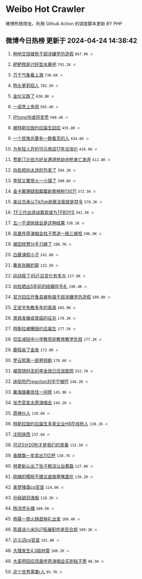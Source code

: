 # Weibo Hot Crawler 



微博热榜爬虫，利用 Github Action 的调度脚本更新 BY PHP 


## 微博今日热榜 更新于 2024-04-24 14:38:42 
1. [种地交钱被免干部涉嫌学历造假](https://s.weibo.com/weibo?q=%23%E7%A7%8D%E5%9C%B0%E4%BA%A4%E9%92%B1%E8%A2%AB%E5%85%8D%E5%B9%B2%E9%83%A8%E6%B6%89%E5%AB%8C%E5%AD%A6%E5%8E%86%E9%80%A0%E5%81%87%23&t=31&band_rank=1&Refer=top) `867.9K 🔥` 

1. [耙耙柑是讨好型水果吧](https://s.weibo.com/weibo?q=%23%E8%80%99%E8%80%99%E6%9F%91%E6%98%AF%E8%AE%A8%E5%A5%BD%E5%9E%8B%E6%B0%B4%E6%9E%9C%E5%90%A7%23&t=31&band_rank=2&Refer=top) `791.2K 🔥` 

1. [万千气象看上海](https://s.weibo.com/weibo?q=%23%E4%B8%87%E5%8D%83%E6%B0%94%E8%B1%A1%E7%9C%8B%E4%B8%8A%E6%B5%B7%23&t=31&band_rank=3&Refer=top) `730.6K 🔥` 

1. [狗头萝莉招人](https://s.weibo.com/weibo?q=%E7%8B%97%E5%A4%B4%E8%90%9D%E8%8E%89%E6%8B%9B%E4%BA%BA&t=31&band_rank=4&Refer=top) `702.5K 🔥` 

1. [金价又跌了](https://s.weibo.com/weibo?q=%23%E9%87%91%E4%BB%B7%E5%8F%88%E8%B7%8C%E4%BA%86%23&t=31&band_rank=5&Refer=top) `638.8K 🔥` 

1. [一诺登上央视](https://s.weibo.com/weibo?q=%23%E4%B8%80%E8%AF%BA%E7%99%BB%E4%B8%8A%E5%A4%AE%E8%A7%86%23&t=31&band_rank=6&Refer=top) `565.4K 🔥` 

1. [iPhone16或将变秃](https://s.weibo.com/weibo?q=%23iPhone16%E6%88%96%E5%B0%86%E5%8F%98%E7%A7%83%23&t=31&band_rank=7&Refer=top) `500.4K 🔥` 

1. [被特斯拉毁约应届生回应](https://s.weibo.com/weibo?q=%23%E8%A2%AB%E7%89%B9%E6%96%AF%E6%8B%89%E6%AF%81%E7%BA%A6%E5%BA%94%E5%B1%8A%E7%94%9F%E5%9B%9E%E5%BA%94%23&t=31&band_rank=8&Refer=top) `435.8K 🔥` 

1. [一个民族总要有一群看天的人](https://s.weibo.com/weibo?q=%23%E4%B8%80%E4%B8%AA%E6%B0%91%E6%97%8F%E6%80%BB%E8%A6%81%E6%9C%89%E4%B8%80%E7%BE%A4%E7%9C%8B%E5%A4%A9%E7%9A%84%E4%BA%BA%23&t=31&band_rank=9&Refer=top) `434.6K 🔥` 

1. [为年轻人开的15元旅店17年没涨价](https://s.weibo.com/weibo?q=%23%E4%B8%BA%E5%B9%B4%E8%BD%BB%E4%BA%BA%E5%BC%80%E7%9A%8415%E5%85%83%E6%97%85%E5%BA%9717%E5%B9%B4%E6%B2%A1%E6%B6%A8%E4%BB%B7%23&t=31&band_rank=10&Refer=top) `416.6K 🔥` 

1. [贾斯汀比伯为好友遭遇抢劫中枪身亡发声](https://s.weibo.com/weibo?q=%23%E8%B4%BE%E6%96%AF%E6%B1%80%E6%AF%94%E4%BC%AF%E4%B8%BA%E5%A5%BD%E5%8F%8B%E9%81%AD%E9%81%87%E6%8A%A2%E5%8A%AB%E4%B8%AD%E6%9E%AA%E8%BA%AB%E4%BA%A1%E5%8F%91%E5%A3%B0%23&t=31&band_rank=11&Refer=top) `412.8K 🔥` 

1. [向佐把向太送的包卖了](https://s.weibo.com/weibo?q=%23%E5%90%91%E4%BD%90%E6%8A%8A%E5%90%91%E5%A4%AA%E9%80%81%E7%9A%84%E5%8C%85%E5%8D%96%E4%BA%86%23&t=31&band_rank=12&Refer=top) `394.3K 🔥` 

1. [李现又要带火一小镇了](https://s.weibo.com/weibo?q=%23%E6%9D%8E%E7%8E%B0%E5%8F%88%E8%A6%81%E5%B8%A6%E7%81%AB%E4%B8%80%E5%B0%8F%E9%95%87%E4%BA%86%23&t=31&band_rank=13&Refer=top) `390.6K 🔥` 

1. [金卡戴珊疑因霉霉新歌掉粉130万](https://s.weibo.com/weibo?q=%23%E9%87%91%E5%8D%A1%E6%88%B4%E7%8F%8A%E7%96%91%E5%9B%A0%E9%9C%89%E9%9C%89%E6%96%B0%E6%AD%8C%E6%8E%89%E7%B2%89130%E4%B8%87%23&t=31&band_rank=14&Refer=top) `372.5K 🔥` 

1. [美议员承认TikTok剥离法案就是禁令](https://s.weibo.com/weibo?q=%23%E7%BE%8E%E8%AE%AE%E5%91%98%E6%89%BF%E8%AE%A4TikTok%E5%89%A5%E7%A6%BB%E6%B3%95%E6%A1%88%E5%B0%B1%E6%98%AF%E7%A6%81%E4%BB%A4%23&t=31&band_rank=15&Refer=top) `370.2K 🔥` 

1. [TF三代出道战嘉宾或为TFBOYS](https://s.weibo.com/weibo?q=%23TF%E4%B8%89%E4%BB%A3%E5%87%BA%E9%81%93%E6%88%98%E5%98%89%E5%AE%BE%E6%88%96%E4%B8%BATFBOYS%23&t=31&band_rank=16&Refer=top) `341.5K 🔥` 

1. [五一不调休就会是这种结果](https://s.weibo.com/weibo?q=%23%E4%BA%94%E4%B8%80%E4%B8%8D%E8%B0%83%E4%BC%91%E5%B0%B1%E4%BC%9A%E6%98%AF%E8%BF%99%E7%A7%8D%E7%BB%93%E6%9E%9C%23&t=31&band_rank=17&Refer=top) `338.1K 🔥` 

1. [凤凰传奇演唱会柱子票退一赔三被拒](https://s.weibo.com/weibo?q=%23%E5%87%A4%E5%87%B0%E4%BC%A0%E5%A5%87%E6%BC%94%E5%94%B1%E4%BC%9A%E6%9F%B1%E5%AD%90%E7%A5%A8%E9%80%80%E4%B8%80%E8%B5%94%E4%B8%89%E8%A2%AB%E6%8B%92%23&t=31&band_rank=18&Refer=top) `296.9K 🔥` 

1. [被田晓慧分手刀麻了](https://s.weibo.com/weibo?q=%23%E8%A2%AB%E7%94%B0%E6%99%93%E6%85%A7%E5%88%86%E6%89%8B%E5%88%80%E9%BA%BB%E4%BA%86%23&t=31&band_rank=19&Refer=top) `288.7K 🔥` 

1. [白鹿演假小子](https://s.weibo.com/weibo?q=%23%E7%99%BD%E9%B9%BF%E6%BC%94%E5%81%87%E5%B0%8F%E5%AD%90%23&t=31&band_rank=20&Refer=top) `241.8K 🔥` 

1. [秦岚张翰尬聊](https://s.weibo.com/weibo?q=%23%E7%A7%A6%E5%B2%9A%E5%BC%A0%E7%BF%B0%E5%B0%AC%E8%81%8A%23&t=31&band_rank=21&Refer=top) `232.5K 🔥` 

1. [运动瘦了45斤后变化有多大](https://s.weibo.com/weibo?q=%23%E8%BF%90%E5%8A%A8%E7%98%A6%E4%BA%8645%E6%96%A4%E5%90%8E%E5%8F%98%E5%8C%96%E6%9C%89%E5%A4%9A%E5%A4%A7%23&t=31&band_rank=22&Refer=top) `217.9K 🔥` 

1. [向佐晒出5年前的结婚伴手礼](https://s.weibo.com/weibo?q=%23%E5%90%91%E4%BD%90%E6%99%92%E5%87%BA5%E5%B9%B4%E5%89%8D%E7%9A%84%E7%BB%93%E5%A9%9A%E4%BC%B4%E6%89%8B%E7%A4%BC%23&t=31&band_rank=23&Refer=top) `190.4K 🔥` 

1. [官方回应开鲁县被免镇干部涉嫌学历造假](https://s.weibo.com/weibo?q=%23%E5%AE%98%E6%96%B9%E5%9B%9E%E5%BA%94%E5%BC%80%E9%B2%81%E5%8E%BF%E8%A2%AB%E5%85%8D%E9%95%87%E5%B9%B2%E9%83%A8%E6%B6%89%E5%AB%8C%E5%AD%A6%E5%8E%86%E9%80%A0%E5%81%87%23&t=31&band_rank=24&Refer=top) `189.8K 🔥` 

1. [王安宇失散多年的弟弟](https://s.weibo.com/weibo?q=%23%E7%8E%8B%E5%AE%89%E5%AE%87%E5%A4%B1%E6%95%A3%E5%A4%9A%E5%B9%B4%E7%9A%84%E5%BC%9F%E5%BC%9F%23&t=31&band_rank=25&Refer=top) `185.9K 🔥` 

1. [胃病发展成胃癌的征兆](https://s.weibo.com/weibo?q=%23%E8%83%83%E7%97%85%E5%8F%91%E5%B1%95%E6%88%90%E8%83%83%E7%99%8C%E7%9A%84%E5%BE%81%E5%85%86%23&t=31&band_rank=26&Refer=top) `178.3K 🔥` 

1. [特斯拉被曝毁约应届生](https://s.weibo.com/weibo?q=%23%E7%89%B9%E6%96%AF%E6%8B%89%E8%A2%AB%E6%9B%9D%E6%AF%81%E7%BA%A6%E5%BA%94%E5%B1%8A%E7%94%9F%23&t=31&band_rank=27&Refer=top) `177.5K 🔥` 

1. [切实减轻中小学教师非教育教学负担](https://s.weibo.com/weibo?q=%23%E5%88%87%E5%AE%9E%E5%87%8F%E8%BD%BB%E4%B8%AD%E5%B0%8F%E5%AD%A6%E6%95%99%E5%B8%88%E9%9D%9E%E6%95%99%E8%82%B2%E6%95%99%E5%AD%A6%E8%B4%9F%E6%8B%85%23&t=31&band_rank=28&Refer=top) `177.2K 🔥` 

1. [鹿晗染了金发](https://s.weibo.com/weibo?q=%23%E9%B9%BF%E6%99%97%E6%9F%93%E4%BA%86%E9%87%91%E5%8F%91%23&t=31&band_rank=29&Refer=top) `172.8K 🔥` 

1. [罗云熙第一部男频剧](https://s.weibo.com/weibo?q=%23%E7%BD%97%E4%BA%91%E7%86%99%E7%AC%AC%E4%B8%80%E9%83%A8%E7%94%B7%E9%A2%91%E5%89%A7%23&t=31&band_rank=30&Refer=top) `170.4K 🔥` 

1. [被周琦肘击的李金效已住进医院](https://s.weibo.com/weibo?q=%E8%A2%AB%E5%91%A8%E7%90%A6%E8%82%98%E5%87%BB%E7%9A%84%E6%9D%8E%E9%87%91%E6%95%88%E5%B7%B2%E4%BD%8F%E8%BF%9B%E5%8C%BB%E9%99%A2&t=31&band_rank=31&Refer=top) `152.7K 🔥` 

1. [迪丽热巴reaction刘宇宁被吓](https://s.weibo.com/weibo?q=%23%E8%BF%AA%E4%B8%BD%E7%83%AD%E5%B7%B4reaction%E5%88%98%E5%AE%87%E5%AE%81%E8%A2%AB%E5%90%93%23&t=31&band_rank=32&Refer=top) `146.2K 🔥` 

1. [秦海璐秦岚住一间房](https://s.weibo.com/weibo?q=%23%E7%A7%A6%E6%B5%B7%E7%92%90%E7%A7%A6%E5%B2%9A%E4%BD%8F%E4%B8%80%E9%97%B4%E6%88%BF%23&t=31&band_rank=33&Refer=top) `145.9K 🔥` 

1. [张杰官宣太原演唱会](https://s.weibo.com/weibo?q=%23%E5%BC%A0%E6%9D%B0%E5%AE%98%E5%AE%A3%E5%A4%AA%E5%8E%9F%E6%BC%94%E5%94%B1%E4%BC%9A%23&t=31&band_rank=34&Refer=top) `144.2K 🔥` 

1. [原神仆人](https://s.weibo.com/weibo?q=%E5%8E%9F%E7%A5%9E%E4%BB%86%E4%BA%BA&t=31&band_rank=35&Refer=top) `139.6K 🔥` 

1. [特斯拉毁约应届生多家企业HR在线抢人](https://s.weibo.com/weibo?q=%23%E7%89%B9%E6%96%AF%E6%8B%89%E6%AF%81%E7%BA%A6%E5%BA%94%E5%B1%8A%E7%94%9F%E5%A4%9A%E5%AE%B6%E4%BC%81%E4%B8%9AHR%E5%9C%A8%E7%BA%BF%E6%8A%A2%E4%BA%BA%23&t=31&band_rank=36&Refer=top) `138.2K 🔥` 

1. [沈阳铁西](https://s.weibo.com/weibo?q=%E6%B2%88%E9%98%B3%E9%93%81%E8%A5%BF&t=31&band_rank=37&Refer=top) `137.6K 🔥` 

1. [可这5分20秒才是我们的青春](https://s.weibo.com/weibo?q=%E5%8F%AF%E8%BF%995%E5%88%8620%E7%A7%92%E6%89%8D%E6%98%AF%E6%88%91%E4%BB%AC%E7%9A%84%E9%9D%92%E6%98%A5&t=31&band_rank=38&Refer=top) `132.5K 🔥` 

1. [香飘飘一年卖出11亿杯](https://s.weibo.com/weibo?q=%23%E9%A6%99%E9%A3%98%E9%A3%98%E4%B8%80%E5%B9%B4%E5%8D%96%E5%87%BA11%E4%BA%BF%E6%9D%AF%23&t=31&band_rank=39&Refer=top) `130.7K 🔥` 

1. [林更新认出了张子枫没认出黄磊](https://s.weibo.com/weibo?q=%23%E6%9E%97%E6%9B%B4%E6%96%B0%E8%AE%A4%E5%87%BA%E4%BA%86%E5%BC%A0%E5%AD%90%E6%9E%AB%E6%B2%A1%E8%AE%A4%E5%87%BA%E9%BB%84%E7%A3%8A%23&t=31&band_rank=40&Refer=top) `127.0K 🔥` 

1. [刚摘的樱桃不建议直接塞嘴里吃](https://s.weibo.com/weibo?q=%23%E5%88%9A%E6%91%98%E7%9A%84%E6%A8%B1%E6%A1%83%E4%B8%8D%E5%BB%BA%E8%AE%AE%E7%9B%B4%E6%8E%A5%E5%A1%9E%E5%98%B4%E9%87%8C%E5%90%83%23&t=31&band_rank=41&Refer=top) `126.2K 🔥` 

1. [美梦降霖cp官宣](https://s.weibo.com/weibo?q=%23%E7%BE%8E%E6%A2%A6%E9%99%8D%E9%9C%96cp%E5%AE%98%E5%AE%A3%23&t=31&band_rank=42&Refer=top) `124.6K 🔥` 

1. [孙俪销冠海报](https://s.weibo.com/weibo?q=%23%E5%AD%99%E4%BF%AA%E9%94%80%E5%86%A0%E6%B5%B7%E6%8A%A5%23&t=31&band_rank=43&Refer=top) `118.3K 🔥` 

1. [杨洋虎头帽](https://s.weibo.com/weibo?q=%23%E6%9D%A8%E6%B4%8B%E8%99%8E%E5%A4%B4%E5%B8%BD%23&t=31&band_rank=44&Refer=top) `109.5K 🔥` 

1. [杨幂一顿火锅首映礼出发](https://s.weibo.com/weibo?q=%23%E6%9D%A8%E5%B9%82%E4%B8%80%E9%A1%BF%E7%81%AB%E9%94%85%E9%A6%96%E6%98%A0%E7%A4%BC%E5%87%BA%E5%8F%91%23&t=31&band_rank=45&Refer=top) `109.4K 🔥` 

1. [陈震谈小米SU7拓展配件是否合规](https://s.weibo.com/weibo?q=%E9%99%88%E9%9C%87%E8%B0%88%E5%B0%8F%E7%B1%B3SU7%E6%8B%93%E5%B1%95%E9%85%8D%E4%BB%B6%E6%98%AF%E5%90%A6%E5%90%88%E8%A7%84&t=31&band_rank=46&Refer=top) `109.2K 🔥` 

1. [近义词cp官宣](https://s.weibo.com/weibo?q=%23%E8%BF%91%E4%B9%89%E8%AF%8Dcp%E5%AE%98%E5%AE%A3%23&t=31&band_rank=47&Refer=top) `101.8K 🔥` 

1. [大理发生4.3级地震](https://s.weibo.com/weibo?q=%E5%A4%A7%E7%90%86%E5%8F%91%E7%94%9F4.3%E7%BA%A7%E5%9C%B0%E9%9C%87&t=31&band_rank=48&Refer=top) `100.2K 🔥` 

1. [大麦网回应凤凰传奇演唱会买到柱子票](https://s.weibo.com/weibo?q=%23%E5%A4%A7%E9%BA%A6%E7%BD%91%E5%9B%9E%E5%BA%94%E5%87%A4%E5%87%B0%E4%BC%A0%E5%A5%87%E6%BC%94%E5%94%B1%E4%BC%9A%E4%B9%B0%E5%88%B0%E6%9F%B1%E5%AD%90%E7%A5%A8%23&t=31&band_rank=49&Refer=top) `98.5K 🔥` 

1. [这个世界需要r人](https://s.weibo.com/weibo?q=%23%E8%BF%99%E4%B8%AA%E4%B8%96%E7%95%8C%E9%9C%80%E8%A6%81r%E4%BA%BA%23&t=31&band_rank=50&Refer=top) `95.7K 🔥` 

